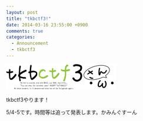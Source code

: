 ```yaml
---
layout: post
title: "tkbctf3!"
date: 2014-03-16 23:55:00 +0900
comments: true
categories:
  - Announcement
  - tkbctf3
---
```


![tkbctf3 logo](/images/2014/03/3rd_logo.png)

tkbctf3やります！

5/4-5です。時間等は追って発表します。かみんぐすーん